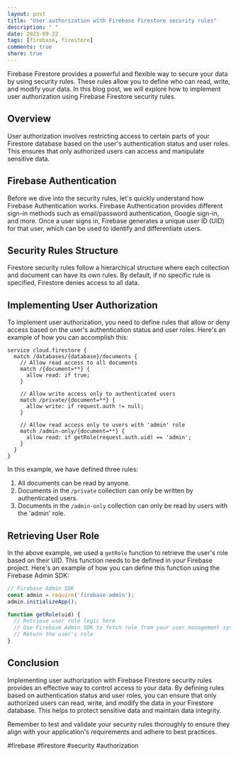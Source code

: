 ```yaml
---
layout: post
title: "User authorization with Firebase Firestore security rules"
description: " "
date: 2023-09-22
tags: [firebase, firestore]
comments: true
share: true
---
```


Firebase Firestore provides a powerful and flexible way to secure your data by using security rules. These rules allow you to define who can read, write, and modify your data. In this blog post, we will explore how to implement user authorization using Firebase Firestore security rules.

## Overview

User authorization involves restricting access to certain parts of your Firestore database based on the user's authentication status and user roles. This ensures that only authorized users can access and manipulate sensitive data.

## Firebase Authentication

Before we dive into the security rules, let's quickly understand how Firebase Authentication works. Firebase Authentication provides different sign-in methods such as email/password authentication, Google sign-in, and more. Once a user signs in, Firebase generates a unique user ID (UID) for that user, which can be used to identify and differentiate users.

## Security Rules Structure

Firestore security rules follow a hierarchical structure where each collection and document can have its own rules. By default, if no specific rule is specified, Firestore denies access to all data.

## Implementing User Authorization

To implement user authorization, you need to define rules that allow or deny access based on the user's authentication status and user roles. Here's an example of how you can accomplish this:

```plaintext
service cloud.firestore {
  match /databases/{database}/documents {
    // Allow read access to all documents
    match /{document=**} {
      allow read: if true;
    }

    // Allow write access only to authenticated users
    match /private/{document=**} {
      allow write: if request.auth != null;
    }

    // Allow read access only to users with 'admin' role
    match /admin-only/{document=**} {
      allow read: if getRole(request.auth.uid) == 'admin';
    }
  }
}
```

In this example, we have defined three rules:

1. All documents can be read by anyone.
2. Documents in the `/private` collection can only be written by authenticated users.
3. Documents in the `/admin-only` collection can only be read by users with the 'admin' role.

## Retrieving User Role

In the above example, we used a `getRole` function to retrieve the user's role based on their UID. This function needs to be defined in your Firebase project. Here's an example of how you can define this function using the Firebase Admin SDK:

```javascript
// Firebase Admin SDK
const admin = require('firebase-admin');
admin.initializeApp();

function getRole(uid) {
  // Retrieve user role logic here
  // Use Firebase Admin SDK to fetch role from your user management system
  // Return the user's role
}
```

## Conclusion

Implementing user authorization with Firebase Firestore security rules provides an effective way to control access to your data. By defining rules based on authentication status and user roles, you can ensure that only authorized users can read, write, and modify the data in your Firestore database. This helps to protect sensitive data and maintain data integrity.

Remember to test and validate your security rules thoroughly to ensure they align with your application's requirements and adhere to best practices.

#firebase #firestore #security #authorization